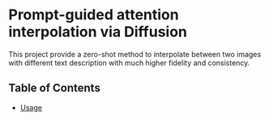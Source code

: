 # Prompt-guided attention interpolation via Diffusion

This project provide a zero-shot method to interpolate between two images with different text description with much higher fidelity and consistency.

## Table of Contents

- [Usage](#installation)


